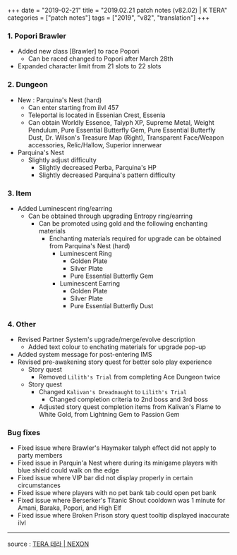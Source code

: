 +++
date = "2019-02-21"
title = "2019.02.21 patch notes (v82.02) | K TERA"
categories = ["patch notes"]
tags = ["2019", "v82", "translation"]
+++

### 1. Popori Brawler
- Added new class [Brawler] to race Popori
  - Can be raced changed to Popori after March 28th
- Expanded character limit from 21 slots to 22 slots

### 2. Dungeon
- New : Parquina's Nest (hard)
  - Can enter starting from ilvl 457
  - Teleportal is located in Essenian Crest, Essenia
  - Can obtain Worldly Essence, Talyph XP, Supreme Metal, Weight Pendulum, Pure Essential Butterfly Gem, Pure Essential Butterfly Dust, Dr. Wilson's Treasure Map (Right), Transparent Face/Weapon accessories, Relic/Hallow, Superior innerwear
- Parquina's Nest
  - Slightly adjust difficulty
    - Slightly decreased Perba, Parquina's HP
    - Slightly decreased Parquina's pattern difficulty

### 3. Item
- Added Luminescent ring/earring
  - Can be obtained through upgrading Entropy ring/earring
    - Can be promoted using gold and the following enchanting materials
      - Enchanting materials required for upgrade can be obtained from Parquina's Nest (hard)
        - Luminescent Ring
          - Golden Plate
          - Silver Plate
          - Pure Essential Butterfly Gem
        - Luminescent Earring
          - Golden Plate
          - Silver Plate
          - Pure Essential Butterfly Dust

### 4. Other
- Revised Partner System's upgrade/merge/evolve description
  - Added text colour to enchating materials for upgrade pop-up
- Added system message for post-entering IMS
- Revised pre-awakening story quest for better solo play experience
  - Story quest
    - Removed `Lilith's Trial` from completing Ace Dungeon twice
  - Story quest
    - Changed `Kalivan's Dreadnaught` to `Lilith's Trial`
      - Changed completion criteria to 2nd boss and 3rd boss
    - Adjusted story quest completion items from Kalivan's Flame to White Gold, from Lightning Gem to Passion Gem

### Bug fixes
- Fixed issue where Brawler's Haymaker talyph effect did not apply to party members
- Fixed issue in Parquin'a Nest where during its minigame players with blue shield could walk on the edge
- Fixed issue where VIP bar did not display properly in certain circumstances
- Fixed issue where players with no pet bank tab could open pet bank
- Fixed issue where Berserker's Titanic Shout cooldown was 1 minute for Amani, Baraka, Popori, and High Elf
- Fixed issue where Broken Prison story quest tooltip displayed inaccurate ilvl

----

source : [TERA 테라 | NEXON](http://tera.nexon.com/news/update/view.aspx?n4articlesn=380)
